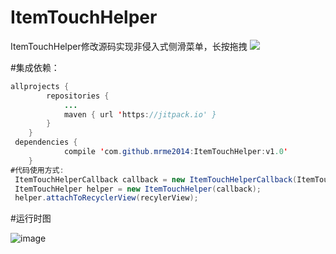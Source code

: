 # ItemTouchHelper
ItemTouchHelper修改源码实现非侵入式侧滑菜单，长按拖拽
[![](https://jitpack.io/v/mrme2014/ItemTouchHelper.svg)](https://jitpack.io/#mrme2014/ItemTouchHelper)

#集成依赖：
```java  
allprojects {
		repositories {
			...
			maven { url 'https://jitpack.io' }
		}
	}
 dependencies {
	        compile 'com.github.mrme2014:ItemTouchHelper:v1.0'
	}
#代码使用方式:
 ItemTouchHelperCallback callback = new ItemTouchHelperCallback(ItemTouchHelperCallback.DRAG_FLAGS_VERTICAL,adapter);
 ItemTouchHelper helper = new ItemTouchHelper(callback);
 helper.attachToRecyclerView(recylerView);
 ```

#运行时图
 
![image](https://github.com/mrme2014/ItemTouchHelper/raw/master/imgs/1.gif)
